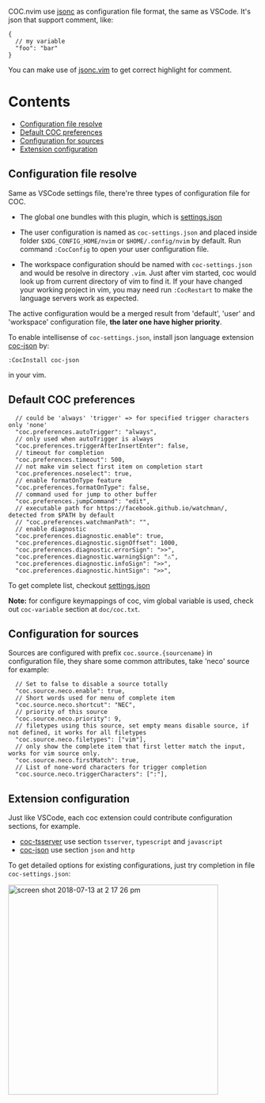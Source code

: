 COC.nvim use [jsonc](https://code.visualstudio.com/docs/languages/json) as configuration file format, the same as VSCode.
It's json that support comment, like:

``` jsonc
{
  // my variable
  "foo": "bar"
}
```

You can make use of [jsonc.vim](https://github.com/neoclide/jsonc.vim) to get correct highlight for comment.

# Contents

* [Configuration file resolve](#configuration-file-resolve)
* [Default COC preferences](#default-coc-preferences)
* [Configuration for sources](#configuration-for-sources)
* [Extension configuration](#extension-configuration)

## Configuration file resolve

Same as VSCode settings file, there're three types of configuration file for COC.

* The global one bundles with this plugin, which is [settings.json](https://github.com/neoclide/coc.nvim/blob/master/settings.json)

* The user configuration is named as `coc-settings.json` and placed inside folder `$XDG_CONFIG_HOME/nvim` or `$HOME/.config/nvim` by default. Run command `:CocConfig` to open your user configuration file. 

* The workspace configuration should be named with `coc-settings.json` and would be resolve in directory `.vim`. Just after vim started, coc would look up from current directory of vim to find it. If your have changed your working project in vim, you may need run `:CocRestart` to make the language servers work as expected.

The active configuration would be a merged result from 'default', 'user' and 'workspace' configuration file, **the later one have higher priority**.

To enable intellisense of `coc-settings.json`, install json language extension [coc-json](https://github.com/neoclide/coc-json) by:
```
:CocInstall coc-json
```
in your vim.

## Default COC preferences

``` jsonc
  // could be 'always' 'trigger' => for specified trigger characters only 'none'
  "coc.preferences.autoTrigger": "always",
  // only used when autoTrigger is always
  "coc.preferences.triggerAfterInsertEnter": false,
  // timeout for completion
  "coc.preferences.timeout": 500,
  // not make vim select first item on completion start
  "coc.preferences.noselect": true,
  // enable formatOnType feature
  "coc.preferences.formatOnType": false,
  // command used for jump to other buffer
  "coc.preferences.jumpCommand": "edit",
  // executable path for https://facebook.github.io/watchman/, detected from $PATH by default
  // "coc.preferences.watchmanPath": "",
  // enable diagnostic
  "coc.preferences.diagnostic.enable": true,
  "coc.preferences.diagnostic.signOffset": 1000,
  "coc.preferences.diagnostic.errorSign": ">>",
  "coc.preferences.diagnostic.warningSign": "⚠",
  "coc.preferences.diagnostic.infoSign": ">>",
  "coc.preferences.diagnostic.hintSign": ">>",
``` 

To get complete list, checkout [settings.json](https://github.com/neoclide/coc.nvim/blob/master/settings.json)

**Note:** for configure keymappings of coc, vim global variable is used, check out `coc-variable` section at `doc/coc.txt`.

## Configuration for sources

Sources are configured with prefix `coc.source.{sourcename}` in configuration file, they share some common attributes, take 'neco' source for example:

``` jsonc
  // Set to false to disable a source totally
  "coc.source.neco.enable": true,
  // Short words used for menu of complete item
  "coc.source.neco.shortcut": "NEC",
  // priority of this source
  "coc.source.neco.priority": 9,
  // filetypes using this source, set empty means disable source, if not defined, it works for all filetypes
  "coc.source.neco.filetypes": ["vim"],
  // only show the complete item that first letter match the input, works for vim source only.
  "coc.source.neco.firstMatch": true,
  // List of none-word characters for trigger completion
  "coc.source.neco.triggerCharacters": [":"],
```

## Extension configuration

Just like VSCode, each coc extension could contribute configuration sections, for example.

* [coc-tsserver](https://github.com/neoclide/coc-tsserver) use section `tsserver`, `typescript` and `javascript`
* [coc-json](https://github.com/neoclide/coc-json) use section `json` and `http`

To get detailed options for existing configurations, just try completion in file `coc-settings.json`:

<img width="424" alt="screen shot 2018-07-13 at 2 17 26 pm" src="https://user-images.githubusercontent.com/251450/42675689-c9eb04e2-86a7-11e8-94b8-792f247a7394.png">